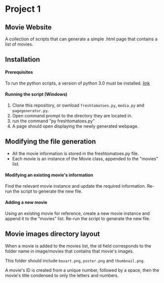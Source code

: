 # Project 1
## Movie Website
A collection of scripts that can generate a simple .html page that contains a list of movies.

## Installation
#### Prerequisites

To run the python scripts, a version of python 3.0 must be installed. [link](https://www.python.org/downloads/)

#### Running the script (Windows)

1. Clone this repository, or ownload `freshtomatoes.py`, `media.py` and `pagegenerator.py`.
2. Open command prompt to the directory they are located in.
3. run the command "py freshtomatoes.py"
4. A page should open displaying the newly generated webpage.

## Modifying the file generation

- All the movie information is stored in the freshtomatoes.py file.
- Each movie is an instance of the Movie class, appended to the "movies" list.

#### Modifying an existing movie's information

Find the relevant movie instance and update the required information. Re-run the script to generate the new file.

#### Adding a new movie

Using an existing movie for reference, create a new movie instance and append it to the "movies" list. Re-run the script to generate the new file.

## Movie images directory layout

When a movie is added to the movies list, the id field corresponds to the folder name in image/movies that contains that movie's images.

This folder should include `boxart.png`, `poster.png` and `thumbnail.png`.

A movie's ID is created from a unique number, followed by a space, then the movie's title condensed to only the letters and numbers.